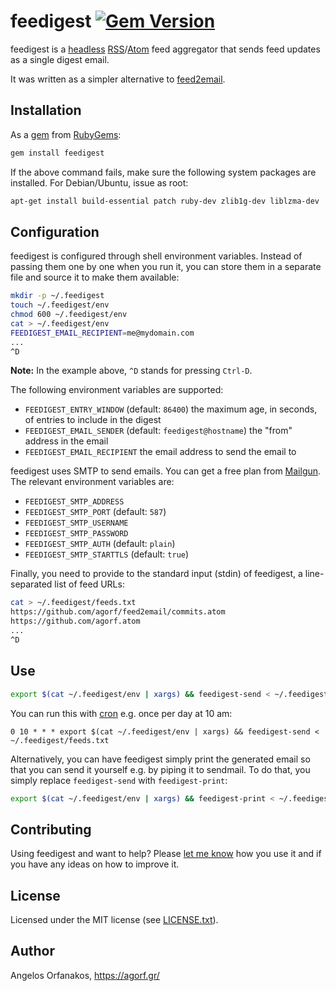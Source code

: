 # feedigest [![Gem Version](https://badge.fury.io/rb/feedigest.svg)](http://badge.fury.io/rb/feedigest)

feedigest is a [headless][] [RSS][]/[Atom][] feed aggregator that sends feed
updates as a single digest email.

It was written as a simpler alternative to [feed2email][].

[headless]: http://en.wikipedia.org/wiki/Headless_software
[RSS]: http://www.rssboard.org/rss-specification
[Atom]: https://tools.ietf.org/html/rfc4287
[feed2email]: https://github.com/agorf/feed2email

## Installation

As a [gem][] from [RubyGems][]:

~~~ sh
gem install feedigest
~~~

If the above command fails, make sure the following system packages are
installed. For Debian/Ubuntu, issue as root:

~~~ sh
apt-get install build-essential patch ruby-dev zlib1g-dev liblzma-dev
~~~

[gem]: http://rubygems.org/gems/feedigest
[RubyGems]: http://rubygems.org/

## Configuration

feedigest is configured through shell environment variables. Instead of passing
them one by one when you run it, you can store them in a separate file and
source it to make them available:

~~~ sh
mkdir -p ~/.feedigest
touch ~/.feedigest/env
chmod 600 ~/.feedigest/env
cat > ~/.feedigest/env
FEEDIGEST_EMAIL_RECIPIENT=me@mydomain.com
...
^D
~~~

**Note:** In the example above, `^D` stands for pressing `Ctrl-D`.

The following environment variables are supported:

* `FEEDIGEST_ENTRY_WINDOW` (default: `86400`) the maximum age, in seconds, of
  entries to include in the digest
* `FEEDIGEST_EMAIL_SENDER` (default: `feedigest@hostname`) the "from" address in
  the email
* `FEEDIGEST_EMAIL_RECIPIENT` the email address to send the email to

feedigest uses SMTP to send emails. You can get a free plan from [Mailgun][].
The relevant environment variables are:

[Mailgun]: http://www.mailgun.com/

* `FEEDIGEST_SMTP_ADDRESS`
* `FEEDIGEST_SMTP_PORT` (default: `587`)
* `FEEDIGEST_SMTP_USERNAME`
* `FEEDIGEST_SMTP_PASSWORD`
* `FEEDIGEST_SMTP_AUTH` (default: `plain`)
* `FEEDIGEST_SMTP_STARTTLS` (default: `true`)

Finally, you need to provide to the standard input (stdin) of feedigest, a
line-separated list of feed URLs:

~~~ sh
cat > ~/.feedigest/feeds.txt
https://github.com/agorf/feed2email/commits.atom
https://github.com/agorf.atom
...
^D
~~~

## Use

~~~ sh
export $(cat ~/.feedigest/env | xargs) && feedigest-send < ~/.feedigest/feeds.txt
~~~

You can run this with [cron][] e.g. once per day at 10 am:

[cron]: https://en.wikipedia.org/wiki/Cron

~~~
0 10 * * * export $(cat ~/.feedigest/env | xargs) && feedigest-send < ~/.feedigest/feeds.txt
~~~

Alternatively, you can have feedigest simply print the generated email so that
you can send it yourself e.g. by piping it to sendmail. To do that, you simply
replace `feedigest-send` with `feedigest-print`:

~~~ sh
export $(cat ~/.feedigest/env | xargs) && feedigest-print < ~/.feedigest/feeds.txt
~~~

## Contributing

Using feedigest and want to help? Please [let me know][contact] how you use it
and if you have any ideas on how to improve it.

[contact]: https://agorf.gr/contact/

## License

Licensed under the MIT license (see [LICENSE.txt][license]).

[license]: https://github.com/agorf/feedigest/blob/master/LICENSE.txt

## Author

Angelos Orfanakos, <https://agorf.gr/>
